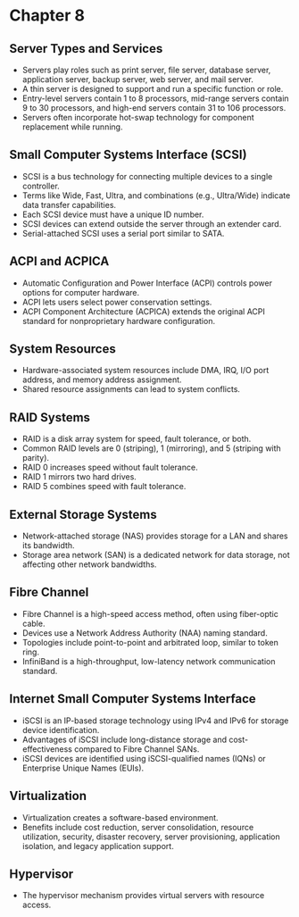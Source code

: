 
# Chapter 8

## Server Types and Services
- Servers play roles such as print server, file server, database server, application server, backup server, web server, and mail server.
- A thin server is designed to support and run a specific function or role.
- Entry-level servers contain 1 to 8 processors, mid-range servers contain 9 to 30 processors, and high-end servers contain 31 to 106 processors.
- Servers often incorporate hot-swap technology for component replacement while running.

## Small Computer Systems Interface (SCSI)
- SCSI is a bus technology for connecting multiple devices to a single controller.
- Terms like Wide, Fast, Ultra, and combinations (e.g., Ultra/Wide) indicate data transfer capabilities.
- Each SCSI device must have a unique ID number.
- SCSI devices can extend outside the server through an extender card.
- Serial-attached SCSI uses a serial port similar to SATA.

## ACPI and ACPICA
- Automatic Configuration and Power Interface (ACPI) controls power options for computer hardware.
- ACPI lets users select power conservation settings.
- ACPI Component Architecture (ACPICA) extends the original ACPI standard for nonproprietary hardware configuration.

## System Resources
- Hardware-associated system resources include DMA, IRQ, I/O port address, and memory address assignment.
- Shared resource assignments can lead to system conflicts.

## RAID Systems
- RAID is a disk array system for speed, fault tolerance, or both.
- Common RAID levels are 0 (striping), 1 (mirroring), and 5 (striping with parity).
- RAID 0 increases speed without fault tolerance.
- RAID 1 mirrors two hard drives.
- RAID 5 combines speed with fault tolerance.

## External Storage Systems
- Network-attached storage (NAS) provides storage for a LAN and shares its bandwidth.
- Storage area network (SAN) is a dedicated network for data storage, not affecting other network bandwidths.

## Fibre Channel
- Fibre Channel is a high-speed access method, often using fiber-optic cable.
- Devices use a Network Address Authority (NAA) naming standard.
- Topologies include point-to-point and arbitrated loop, similar to token ring.
- InfiniBand is a high-throughput, low-latency network communication standard.

## Internet Small Computer Systems Interface
- iSCSI is an IP-based storage technology using IPv4 and IPv6 for storage device identification.
- Advantages of iSCSI include long-distance storage and cost-effectiveness compared to Fibre Channel SANs.
- iSCSI devices are identified using iSCSI-qualified names (IQNs) or Enterprise Unique Names (EUIs).

## Virtualization
- Virtualization creates a software-based environment.
- Benefits include cost reduction, server consolidation, resource utilization, security, disaster recovery, server provisioning, application isolation, and legacy application support.

## Hypervisor
- The hypervisor mechanism provides virtual servers with resource access.
